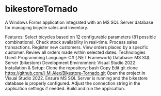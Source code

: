 # bikestoreTornado
A Windows Forms application integrated with an MS SQL Server database for managing bicycle sales and inventory.

Features:
Select bicycles based on 12 configurable parameters (81 possible combinations).
Check stock availability in real-time.
Process sales transactions.
Register new customers.
View orders placed by a specific customer.
Review all orders made within selected dates.
Technologies Used:
Programming Language: C# (.NET Framework)
Database: MS SQL Server (bikestore)
Development Environment: Visual Studio 2022
Installation & Setup:
Clone the repository:
bash
Copy
Edit
git clone https://github.com/I-M-Alex/Bikestore-Tornado.git
Open the project in Visual Studio 2022.
Ensure MS SQL Server is running and the bikestore database is properly configured.
Adjust the connection string in the application settings if needed.
Build and run the application.
